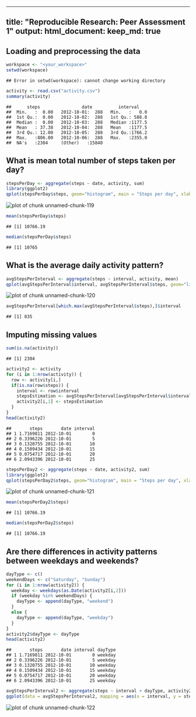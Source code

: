 



---
title: "Reproducible Research: Peer Assessment 1"
output: 
  html_document:
    keep_md: true
---


## Loading and preprocessing the data

```r
workspace <- "<your_workspace>"
setwd(workspace)
```

```
## Error in setwd(workspace): cannot change working directory
```

```r
activity <- read.csv("activity.csv")
summary(activity)
```

```
##      steps                date          interval     
##  Min.   :  0.00   2012-10-01:  288   Min.   :   0.0  
##  1st Qu.:  0.00   2012-10-02:  288   1st Qu.: 588.8  
##  Median :  0.00   2012-10-03:  288   Median :1177.5  
##  Mean   : 37.38   2012-10-04:  288   Mean   :1177.5  
##  3rd Qu.: 12.00   2012-10-05:  288   3rd Qu.:1766.2  
##  Max.   :806.00   2012-10-06:  288   Max.   :2355.0  
##  NA's   :2304     (Other)   :15840
```


## What is mean total number of steps taken per day?

```r
stepsPerDay <- aggregate(steps ~ date, activity, sum)
library(ggplot2)
qplot(stepsPerDay$steps, geom="histogram", main = "Steps per day", xlab="Steps", colour=I("black"), fill=I("blue"), bins=40)
```

![plot of chunk unnamed-chunk-119](figure/unnamed-chunk-119-1.png)

```r
mean(stepsPerDay$steps)
```

```
## [1] 10766.19
```

```r
median(stepsPerDay$steps)
```

```
## [1] 10765
```


## What is the average daily activity pattern?

```r
avgStepsPerInterval <- aggregate(steps ~ interval, activity, mean)
qplot(avgStepsPerInterval$interval, avgStepsPerInterval$steps, geom="line", main="Average of steps per time", ylab="Avg steps", xlab="Minutes")
```

![plot of chunk unnamed-chunk-120](figure/unnamed-chunk-120-1.png)

```r
avgStepsPerInterval[which.max(avgStepsPerInterval$steps),]$interval
```

```
## [1] 835
```


## Imputing missing values

```r
sum(is.na(activity))
```

```
## [1] 2304
```

```r
activity2 <- activity
for (i in 1:nrow(activity)) {
  row <- activity[i,]
  if(is.na(row$steps)) {
    interval <- row$interval
    stepsEstimation <- avgStepsPerInterval[avgStepsPerInterval$interval %in% interval,]$steps
    activity2[i,1] <- stepsEstimation
  }
}
head(activity2)
```

```
##       steps       date interval
## 1 1.7169811 2012-10-01        0
## 2 0.3396226 2012-10-01        5
## 3 0.1320755 2012-10-01       10
## 4 0.1509434 2012-10-01       15
## 5 0.0754717 2012-10-01       20
## 6 2.0943396 2012-10-01       25
```

```r
stepsPerDay2 <- aggregate(steps ~ date, activity2, sum)
library(ggplot2)
qplot(stepsPerDay2$steps, geom="histogram", main = "Steps per day", xlab="Steps", colour=I("black"), fill=I("blue"), bins=40)
```

![plot of chunk unnamed-chunk-121](figure/unnamed-chunk-121-1.png)

```r
mean(stepsPerDay2$steps)
```

```
## [1] 10766.19
```

```r
median(stepsPerDay2$steps)
```

```
## [1] 10766.19
```


## Are there differences in activity patterns between weekdays and weekends?

```r
dayType <- c()
weekendDays <- c("Saturday", "Sunday")
for (i in 1:nrow(activity2)) {
  weekday <- weekdays(as.Date(activity2[i,2]))
  if (weekday %in% weekendDays) {
    dayType <- append(dayType, "weekend")
  }
  else {
    dayType <- append(dayType, "weekday")
  }
}
activity2$dayType <- dayType
head(activity2)
```

```
##       steps       date interval dayType
## 1 1.7169811 2012-10-01        0 weekday
## 2 0.3396226 2012-10-01        5 weekday
## 3 0.1320755 2012-10-01       10 weekday
## 4 0.1509434 2012-10-01       15 weekday
## 5 0.0754717 2012-10-01       20 weekday
## 6 2.0943396 2012-10-01       25 weekday
```

```r
avgStepsPerInterval2 <- aggregate(steps ~ interval + dayType, activity2, mean)
ggplot(data = avgStepsPerInterval2, mapping = aes(x = interval, y = steps)) + geom_line() + facet_grid(dayType ~ .) + xlab("Minutes") + scale_y_continuous("Avg steps") + ggtitle("Average of steps per interval")
```

![plot of chunk unnamed-chunk-122](figure/unnamed-chunk-122-1.png)






